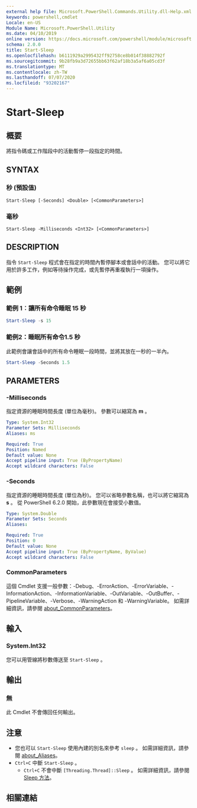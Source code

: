 ```yaml
---
external help file: Microsoft.PowerShell.Commands.Utility.dll-Help.xml
keywords: powershell,cmdlet
Locale: en-US
Module Name: Microsoft.PowerShell.Utility
ms.date: 04/10/2019
online version: https://docs.microsoft.com/powershell/module/microsoft.powershell.utility/start-sleep?view=powershell-7.1&WT.mc_id=ps-gethelp
schema: 2.0.0
title: Start-Sleep
ms.openlocfilehash: b6111929a2995432ff92758ce8b014f38882792f
ms.sourcegitcommit: 9b28fb9a3d72655bb63f62af18b3a5af6a05cd3f
ms.translationtype: MT
ms.contentlocale: zh-TW
ms.lasthandoff: 07/07/2020
ms.locfileid: "93202167"
---
```

# Start-Sleep

## 概要
將指令碼或工作階段中的活動暫停一段指定的時間。

## SYNTAX

### 秒 (預設值)

```
Start-Sleep [-Seconds] <Double> [<CommonParameters>]
```

### 毫秒

```
Start-Sleep -Milliseconds <Int32> [<CommonParameters>]
```

## DESCRIPTION

指令 `Start-Sleep` 程式會在指定的時間內暫停腳本或會話中的活動。 您可以將它用於許多工作，例如等待操作完成，或先暫停再重複執行一項操作。

## 範例

### 範例 1︰讓所有命令睡眠 15 秒

```powershell
Start-Sleep -s 15
```

### 範例2：睡眠所有命令1.5 秒

此範例會讓會話中的所有命令睡眠一段時間，並將其放在一秒的一半內。

```powershell
Start-Sleep -Seconds 1.5
```

## PARAMETERS

### -Milliseconds

指定資源的睡眠時間長度 (單位為毫秒)。 參數可以縮寫為 **m** 。

```yaml
Type: System.Int32
Parameter Sets: Milliseconds
Aliases: ms

Required: True
Position: Named
Default value: None
Accept pipeline input: True (ByPropertyName)
Accept wildcard characters: False
```

### -Seconds

指定資源的睡眠時間長度 (單位為秒)。 您可以省略參數名稱，也可以將它縮寫為 **s** 。 從 PowerShell 6.2.0 開始，此參數現在會接受小數值。

```yaml
Type: System.Double
Parameter Sets: Seconds
Aliases:

Required: True
Position: 0
Default value: None
Accept pipeline input: True (ByPropertyName, ByValue)
Accept wildcard characters: False
```

### CommonParameters

這個 Cmdlet 支援一般參數：-Debug、-ErrorAction、-ErrorVariable、-InformationAction、-InformationVariable、-OutVariable、-OutBuffer、-PipelineVariable、-Verbose、-WarningAction 和 -WarningVariable。 如需詳細資訊，請參閱 [about_CommonParameters](../Microsoft.PowerShell.Core/About/about_CommonParameters.md)。

## 輸入

### System.Int32

您可以用管線將秒數傳送至 `Start-Sleep` 。

## 輸出

### 無

此 Cmdlet 不會傳回任何輸出。

## 注意

- 您也可以 `Start-Sleep` 使用內建的別名來參考 `sleep` 。 如需詳細資訊，請參閱 [about_Aliases](../Microsoft.PowerShell.Core/About/about_Aliases.md)。
- `Ctrl+C` 中斷 `Start-Sleep` 。
  - `Ctrl+C` 不會中斷 `[Threading.Thread]::Sleep` 。 如需詳細資訊，請參閱 [Sleep 方法](/dotnet/api/system.threading.thread.sleep)。

## 相關連結

